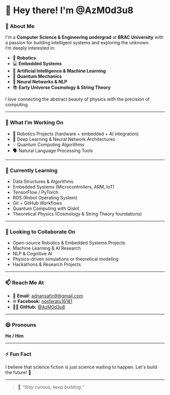 # 👋 Hey there! I'm @AzM0d3u8

### 🔬 About Me  
I'm a **Computer Science & Engineering undergrad** at **BRAC University** with a passion for building intelligent systems and exploring the unknown.  
I’m deeply interested in:  
- 🤖 **Robotics**  
- 💻 **Embedded Systems**  
- 🧠 **Artificial Intelligence & Machine Learning**  
- 🌌 **Quantum Mechanics**  
- 🧬 **Neural Networks & NLP**  
- 📚 **Early Universe Cosmology & String Theory**

I love connecting the abstract beauty of physics with the precision of computing.

---

### 🚀 What I’m Working On
- 🤖 Robotics Projects (hardware + embedded + AI integration)  
- 🧠 Deep Learning & Neural Network Architectures  
- 💡 Quantum Computing Algorithms  
- 🗣️ Natural Language Processing Tools

---

### 🌱 Currently Learning
- Data Structures & Algorithms  
- Embedded Systems (Microcontrollers, ARM, IoT)  
- TensorFlow / PyTorch  
- ROS (Robot Operating System)  
- Git + GitHub Workflows  
- Quantum Computing with Qiskit  
- Theoretical Physics (Cosmology & String Theory foundations)

---

### 🤝 Looking to Collaborate On
- Open-source Robotics & Embedded Systems Projects  
- Machine Learning & AI Research  
- NLP & Cognitive AI  
- Physics-driven simulations or theoretical modeling  
- Hackathons & Research Projects

---

### 📫 Reach Me At
- 📧 **Email:** [adnansafin9@gmail.com](mailto:adnansafin9@gmail.com)  
- 🌐 **Facebook:** [nosferatu16181](https://www.facebook.com/nosferatu16181/)  
- 🧑‍💻 **GitHub:** [@AzM0d3u8](https://github.com/AzM0d3u8)

---

### 😄 Pronouns
**He / Him**

---

### ⚡ Fun Fact
I believe that science fiction is just science waiting to happen. Let's build the future! 🌌

---

> 🧩 *“Stay curious, keep building.”*
